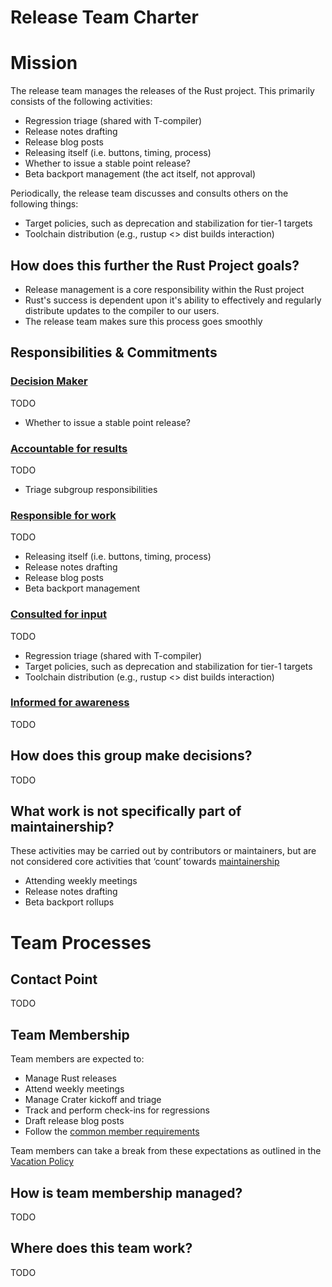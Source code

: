 # Release Team Charter

# Mission

The release team manages the releases of the Rust project. This primarily consists of the following activities:

* Regression triage (shared with T-compiler)
* Release notes drafting
* Release blog posts
* Releasing itself (i.e. buttons, timing, process)
* Whether to issue a stable point release?
* Beta backport management (the act itself, not approval)

Periodically, the release team discusses and consults others on the following things:

* Target policies, such as deprecation and stabilization for tier-1 targets
* Toolchain distribution (e.g., rustup <> dist builds interaction)

## How does this further the Rust Project goals?

* Release management is a core responsibility within the Rust project
* Rust's success is dependent upon it's ability to effectively and regularly distribute updates to the compiler to our users.
* The release team makes sure this process goes smoothly

## Responsibilities & Commitments

### [Decision Maker](../../common/darci.md#decision-maker)

TODO

* Whether to issue a stable point release?

### [Accountable for results](../../common/darci.md#accountable-for-results)

TODO

* Triage subgroup responsibilities

### [Responsible for work](../../common/darci.md#responsible-for-work)

TODO

* Releasing itself (i.e. buttons, timing, process)
* Release notes drafting
* Release blog posts
* Beta backport management

### [Consulted for input](../../common/darci.md#consulted-for-input)

TODO

* Regression triage (shared with T-compiler)
* Target policies, such as deprecation and stabilization for tier-1 targets
* Toolchain distribution (e.g., rustup <> dist builds interaction)

### [Informed for awareness](../../common/darci.md#informed-for-awareness)

TODO

## How does this group make decisions?

TODO

## What work is not specifically part of maintainership?

These activities may be carried out by contributors or maintainers, but are not considered core activities that ‘count’ towards [maintainership](https://github.com/rust-lang/governance/blob/master/common/membership_types.md#maintainership)

* Attending weekly meetings
* Release notes drafting
* Beta backport rollups

# Team Processes

## Contact Point

TODO

## Team Membership

Team members are expected to:

* Manage Rust releases
* Attend weekly meetings
* Manage Crater kickoff and triage
* Track and perform check-ins for regressions
* Draft release blog posts
* Follow the [common member requirements](../../common/member_requirements.md)

Team members can take a break from these expectations as outlined in the [Vacation Policy](https://github.com/rust-lang/governance/blob/master/common/vacation_policy.md)

## How is team membership managed?

TODO

## Where does this team work?

TODO
